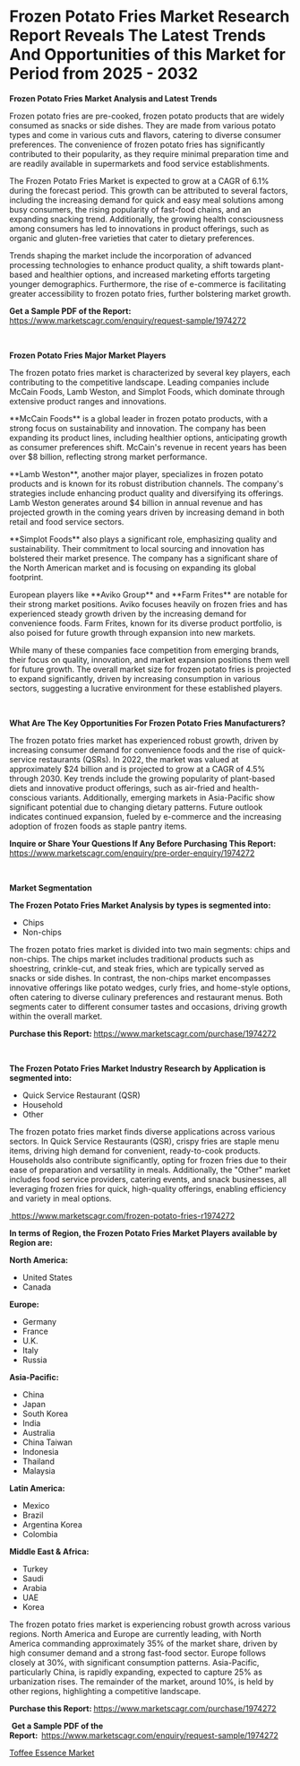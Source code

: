 <p><h1>Frozen Potato Fries Market Research Report Reveals The Latest Trends And Opportunities of this Market for Period from 2025 - 2032</h1></p><p><strong>Frozen Potato Fries Market Analysis and Latest Trends</strong></p>
<p><p>Frozen potato fries are pre-cooked, frozen potato products that are widely consumed as snacks or side dishes. They are made from various potato types and come in various cuts and flavors, catering to diverse consumer preferences. The convenience of frozen potato fries has significantly contributed to their popularity, as they require minimal preparation time and are readily available in supermarkets and food service establishments.</p><p>The Frozen Potato Fries Market is expected to grow at a CAGR of 6.1% during the forecast period. This growth can be attributed to several factors, including the increasing demand for quick and easy meal solutions among busy consumers, the rising popularity of fast-food chains, and an expanding snacking trend. Additionally, the growing health consciousness among consumers has led to innovations in product offerings, such as organic and gluten-free varieties that cater to dietary preferences.</p><p>Trends shaping the market include the incorporation of advanced processing technologies to enhance product quality, a shift towards plant-based and healthier options, and increased marketing efforts targeting younger demographics. Furthermore, the rise of e-commerce is facilitating greater accessibility to frozen potato fries, further bolstering market growth.</p></p>
<p><strong>Get a Sample PDF of the Report:&nbsp;</strong> <a href="https://www.marketscagr.com/enquiry/request-sample/1974272?utm_campaign=3263&utm_medium=2&utm_source=Github&utm_content=ia&utm_term=07042025&utm_id=frozen-potato-fries">https://www.marketscagr.com/enquiry/request-sample/1974272</a></p>
<p>&nbsp;</p>
<p><strong>Frozen Potato Fries Major Market Players</strong></p>
<p><p>The frozen potato fries market is characterized by several key players, each contributing to the competitive landscape. Leading companies include McCain Foods, Lamb Weston, and Simplot Foods, which dominate through extensive product ranges and innovations. </p><p>**McCain Foods** is a global leader in frozen potato products, with a strong focus on sustainability and innovation. The company has been expanding its product lines, including healthier options, anticipating growth as consumer preferences shift. McCain's revenue in recent years has been over $8 billion, reflecting strong market performance.</p><p>**Lamb Weston**, another major player, specializes in frozen potato products and is known for its robust distribution channels. The company's strategies include enhancing product quality and diversifying its offerings. Lamb Weston generates around $4 billion in annual revenue and has projected growth in the coming years driven by increasing demand in both retail and food service sectors.</p><p>**Simplot Foods** also plays a significant role, emphasizing quality and sustainability. Their commitment to local sourcing and innovation has bolstered their market presence. The company has a significant share of the North American market and is focusing on expanding its global footprint.</p><p>European players like **Aviko Group** and **Farm Frites** are notable for their strong market positions. Aviko focuses heavily on frozen fries and has experienced steady growth driven by the increasing demand for convenience foods. Farm Frites, known for its diverse product portfolio, is also poised for future growth through expansion into new markets.</p><p>While many of these companies face competition from emerging brands, their focus on quality, innovation, and market expansion positions them well for future growth. The overall market size for frozen potato fries is projected to expand significantly, driven by increasing consumption in various sectors, suggesting a lucrative environment for these established players.</p></p>
<p>&nbsp;</p>
<p><strong>What Are The Key Opportunities For Frozen Potato Fries Manufacturers?</strong></p>
<p><p>The frozen potato fries market has experienced robust growth, driven by increasing consumer demand for convenience foods and the rise of quick-service restaurants (QSRs). In 2022, the market was valued at approximately $24 billion and is projected to grow at a CAGR of 4.5% through 2030. Key trends include the growing popularity of plant-based diets and innovative product offerings, such as air-fried and health-conscious variants. Additionally, emerging markets in Asia-Pacific show significant potential due to changing dietary patterns. Future outlook indicates continued expansion, fueled by e-commerce and the increasing adoption of frozen foods as staple pantry items.</p></p>
<p><strong>Inquire or Share Your Questions If Any Before Purchasing This Report:</strong> <a href="https://www.marketscagr.com/enquiry/pre-order-enquiry/1974272?utm_campaign=3263&utm_medium=2&utm_source=Github&utm_content=ia&utm_term=07042025&utm_id=frozen-potato-fries">https://www.marketscagr.com/enquiry/pre-order-enquiry/1974272</a></p>
<p>&nbsp;</p>
<p><strong>Market Segmentation</strong></p>
<p><strong>The Frozen Potato Fries Market Analysis by types is segmented into:</strong></p>
<p><ul><li>Chips</li><li>Non-chips</li></ul></p>
<p><p>The frozen potato fries market is divided into two main segments: chips and non-chips. The chips market includes traditional products such as shoestring, crinkle-cut, and steak fries, which are typically served as snacks or side dishes. In contrast, the non-chips market encompasses innovative offerings like potato wedges, curly fries, and home-style options, often catering to diverse culinary preferences and restaurant menus. Both segments cater to different consumer tastes and occasions, driving growth within the overall market.</p></p>
<p><strong>Purchase this Report:&nbsp;</strong><a href="https://www.marketscagr.com/purchase/1974272?utm_campaign=3263&utm_medium=2&utm_source=Github&utm_content=ia&utm_term=07042025&utm_id=frozen-potato-fries">https://www.marketscagr.com/purchase/1974272</a></p>
<p>&nbsp;</p>
<p><strong>The Frozen Potato Fries Market Industry Research by Application is segmented into:</strong></p>
<p><ul><li>Quick Service Restaurant (QSR)</li><li>Household</li><li>Other</li></ul></p>
<p><p>The frozen potato fries market finds diverse applications across various sectors. In Quick Service Restaurants (QSR), crispy fries are staple menu items, driving high demand for convenient, ready-to-cook products. Households also contribute significantly, opting for frozen fries due to their ease of preparation and versatility in meals. Additionally, the "Other" market includes food service providers, catering events, and snack businesses, all leveraging frozen fries for quick, high-quality offerings, enabling efficiency and variety in meal options.</p></p>
<p><a href="https://www.marketscagr.com/frozen-potato-fries-r1974272?utm_campaign=3263&utm_medium=2&utm_source=Github&utm_content=ia&utm_term=07042025&utm_id=frozen-potato-fries">&nbsp;https://www.marketscagr.com/frozen-potato-fries-r1974272</a></p>
<p><strong>In terms of Region, the Frozen Potato Fries Market Players available by Region are:</strong></p>
<p>
    <p> <strong> North America: </strong>
        <ul>
            <li>United States</li>
            <li>Canada</li>
        </ul>
        </p> 
    <p> <strong> Europe: </strong>
        <ul>
            <li>Germany</li>
            <li>France</li>
            <li>U.K.</li>
            <li>Italy</li>
            <li>Russia</li>
        </ul>
        </p> 
    <p> <strong> Asia-Pacific: </strong>
        <ul>
            <li>China</li>
            <li>Japan</li>
            <li>South Korea</li>
            <li>India</li>
            <li>Australia</li>
            <li>China Taiwan</li>
            <li>Indonesia</li>
            <li>Thailand</li>
            <li>Malaysia</li>
        </ul>
        </p> 
    <p> <strong> Latin America: </strong>
        <ul>
            <li>Mexico</li>
            <li>Brazil</li>
            <li>Argentina Korea</li>
            <li>Colombia</li>
        </ul>
        </p> 
    <p> <strong> Middle East & Africa: </strong>
        <ul>
            <li>Turkey</li>
            <li>Saudi</li>
            <li>Arabia</li>
            <li>UAE</li>
            <li>Korea</li>
        </ul>
    </p>
    </p>
<p><p>The frozen potato fries market is experiencing robust growth across various regions. North America and Europe are currently leading, with North America commanding approximately 35% of the market share, driven by high consumer demand and a strong fast-food sector. Europe follows closely at 30%, with significant consumption patterns. Asia-Pacific, particularly China, is rapidly expanding, expected to capture 25% as urbanization rises. The remainder of the market, around 10%, is held by other regions, highlighting a competitive landscape.</p></p>
<p><strong>Purchase this Report: </strong><a href="https://www.marketscagr.com/purchase/1974272?utm_campaign=3263&utm_medium=2&utm_source=Github&utm_content=ia&utm_term=07042025&utm_id=frozen-potato-fries">https://www.marketscagr.com/purchase/1974272</a></p>
<p>&nbsp;<strong>Get a Sample PDF of the Report:&nbsp;&nbsp;</strong><a href="https://www.marketscagr.com/enquiry/request-sample/1974272?utm_campaign=3263&utm_medium=2&utm_source=Github&utm_content=ia&utm_term=07042025&utm_id=frozen-potato-fries">https://www.marketscagr.com/enquiry/request-sample/1974272</a></p>
<p><strong></strong></p>
<p><p><a href="https://github.com/voetzeszuh/Market-Research-Report-List-1/blob/main/toffee-essence-market.md?utm_campaign=3263&utm_medium=2&utm_source=Github&utm_content=ia&utm_term=07042025&utm_id=frozen-potato-fries">Toffee Essence Market</a></p></p>